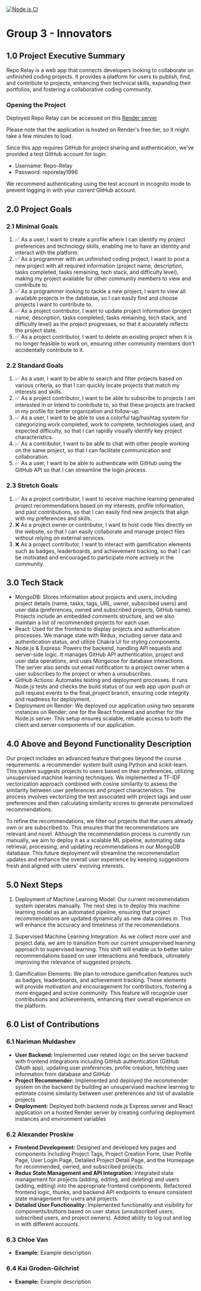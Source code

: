 [![Node.js CI](https://github.com/ubc-cpsc455-2024S/project-03_the_innovators/actions/workflows/node.js.yml/badge.svg)](https://github.com/ubc-cpsc455-2024S/project-03_the_innovators/actions/workflows/node.js.yml)

# Group 3 - Innovators

## 1.0 Project Executive Summary

Repo Relay is a web app that connects developers looking to collaborate on unfinished coding projects. It provides a platform for users to publish, find, and contribute to projects, enhancing their technical skills, expanding their portfolios, and fostering a collaborative coding community.

### Opening the Project

Deployed Repo Relay can be accessed on this [Render server](https://project-03-the-innovators-d7ya.onrender.com/)

Please note that the application is hosted on Render's free tier, so it might take a few minutes to load.

Since this app requires GitHub for project sharing and authentication, we've provided a test GitHub account for login:
- Username: Repo-Relay
- Password: reporelay1996

We recommend authenticating using the test account in incognito mode to prevent logging in with your current GitHub account.




## 2.0 Project Goals

### 2.1 Minimal Goals
1. :white_check_mark: As a user, I want to create a profile where I can identify my project preferences and technology skills, enabling me to have an identity and interact with the platform.
2. :white_check_mark: As a programmer with an unfinished coding project, I want to post a new project with all required information (project name, description, tasks completed, tasks remaining, tech stack, and difficulty level), making my project available for other community members to view and contribute to.
3. :white_check_mark: As a programmer looking to tackle a new project, I want to view all available projects in the database, so I can easily find and choose projects I want to contribute to.
4. :white_check_mark: As a project contributor, I want to update project information (project name, description, tasks completed, tasks remaining, tech stack, and difficulty level) as the project progresses, so that it accurately reflects the project state.
5. :white_check_mark: As a project contributor, I want to delete an existing project when it is no longer feasible to work on, ensuring other community members don't accidentally contribute to it.

### 2.2 Standard Goals
1. :white_check_mark: As a user, I want to be able to search and filter projects based on various criteria, so that I can quickly locate projects that match my interests and skills.
2. :white_check_mark: As a project contributor, I want to be able to subscribe to projects I am interested in or intend to contribute to, so that these projects are tracked in my profile for better organization and follow-up.
3. :white_check_mark: As a user, I want to be able to use a colorful tag/hashtag system for categorizing work completed, work to complete, technologies used, and expected difficulty, so that I can rapidly visually identify key project characteristics.
4. :white_check_mark: As a contributor, I want to be able to chat with other people working on the same project, so that I can facilitate communication and collaboration.
5. :white_check_mark: As a user, I want to be able to authenticate with GitHub using the GitHub API so that I can streamline the login process.

### 2.3 Stretch Goals
1. :white_check_mark: As a project contributor, I want to receive machine learning generated project recommendations based on my interests, profile information, and past contributions, so that I can easily find new projects that align with my preferences and skills.
2. :x: As a project owner or contributor, I want to host code files directly on the website, so that I can easily collaborate and manage project files without relying on external services.
3. :x: As a project contributor, I want to interact with gamification elements such as badges, leaderboards, and achievement tracking, so that I can be motivated and encouraged to participate more actively in the community.


## 3.0 Tech Stack
- MongoDB: Stores information about projects and users, including project details (name, tasks, tags, URL, owner, subscribed users) and user data (preferences, owned and subscribed projects, GitHub name). Projects include an embedded comments structure, and we also maintain a list of recommended projects for each user.
- React: Used for the frontend to display projects and authentication processes. We manage state with Redux, including server data and authentication status, and utilize Chakra UI for styling components.
- Node.js & Express: Powers the backend, handling API requests and server-side logic. It manages GitHub API authentication, project and user data operations, and uses Mongoose for database interactions. The server also sends out email notification to a project owner when a user subscribes to the project or when a unsubscribes.  
- GitHub Actions: Automates testing and deployment processes. It runs Node.js tests and checks the build status of our web app upon push or pull request events to the final_project branch, ensuring code integrity and readiness for deployment.
- Deployment on Render: We deployed our application using two separate instances on Render: one for the React frontend and another for the Node.js server. This setup ensures scalable, reliable access to both the client and server components of our application.


## 4.0 Above and Beyond Functionality Description
Our project includes an advanced feature that goes beyond the course requirements: a recommender system built using Python and scikit-learn. This system suggests projects to users based on their preferences, utilizing unsupervised machine learning techniques. We implemented a TF-IDF vectorization approach combined with cosine similarity to assess the similarity between user preferences and project characteristics. The process involves vectorizing the text associated with project tags and user preferences and then calculating similarity scores to generate personalized recommendations.

To refine the recommendations, we filter out projects that the users already own or are subscribed to. This ensures that the recommendations are relevant and novel. Although the recommendation process is currently run manually, we aim to deploy it as a scalable ML pipeline, automating data retrieval, processing, and updating recommendations in our MongoDB database. This future deployment will streamline the recommendation updates and enhance the overall user experience by keeping suggestions fresh and aligned with users' evolving interests.


## 5.0 Next Steps
1. Deployment of Machine Learning Model: Our current recommendation system operates manually. The next step is to deploy this machine learning model as an automated pipeline, ensuring that project recommendations are updated dynamically as new data comes in. This will enhance the accuracy and timeliness of the recommendations.

2. Supervised Machine Learning Integration: As we collect more user and project data, we aim to transition from our current unsupervised learning approach to supervised learning. This shift will enable us to better tailor recommendations based on user interactions and feedback, ultimately improving the relevance of suggested projects.

3. Gamification Elements: We plan to introduce gamification features such as badges, leaderboards, and achievement tracking. These elements will provide motivation and encouragement for contributors, fostering a more engaged and active community. This feature will recognize user contributions and achievements, enhancing their overall experience on the platform.



## 6.0 List of Contributions

### 6.1 Nariman Muldashev
- **User Backend:** Implemented user related logic on the server backend with frontend integrations including GitHub authentication (GitHub OAuth app), updating user preferences, profile creation, fetching user information from database and GitHub
- **Project Recommender:** Implemented and deployed the recommender system on the backend by building an unsupervised machine learning to estimate cosine similarity between user preferences and list of available projects
- **Deployment:** Deployed both backend node.js Express server and React application on a hosted Render server by creating confuring deployment instances and environment variables

### 6.2 Alexander Proskiw
- **Frontend Development:** Designed and developed key pages and components including Project Tags, Project Creation Form, User Profile Page, User Login Page, Detailed Project Detail Page, and the Homepage for recommended, owned, and subscribed projects.
- **Redux State Management and API Integration:** Integrated state management for projects (adding, editing, and deleting) and users (adding, editing) into the appropriate frontend components. Refactored frontend logic, thunks, and backend API endpoints to ensure consistent state management for users and projects.
- **Detailed User Functionality:** Implemented functionality and visibility for components/buttons based on user status (unsubscribed users, subscribed users, and project owners). Added ability to log out and log in with different accounts.


### 6.3 Chloe Van
- **Example:** Example description

### 6.4 Kai Groden-Gilchrist
- **Example:** Example description

